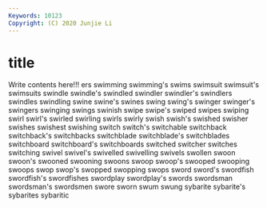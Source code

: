 ```yaml
---
Keywords: 10123
Copyright: (C) 2020 Junjie Li
---
```


# title

Write contents here!!!
ers
swimming 
swimming's 
swims 
swimsuit 
swimsuit's 
swimsuits 
swindle 
swindle's 
swindled 
swindler
swindler's 
swindlers 
swindles 
swindling 
swine 
swine's 
swines 
swing 
swing's 
swinger
swinger's 
swingers 
swinging 
swings 
swinish 
swipe 
swipe's 
swiped 
swipes 
swiping
swirl 
swirl's 
swirled 
swirling 
swirls 
swirly 
swish 
swish's 
swished 
swisher
swishes 
swishest 
swishing 
switch 
switch's 
switchable 
switchback 
switchback's 
switchbacks 
switchblade
switchblade's 
switchblades 
switchboard 
switchboard's 
switchboards 
switched 
switcher 
switches 
switching 
swivel
swivel's 
swivelled 
swivelling 
swivels 
swollen 
swoon 
swoon's 
swooned 
swooning 
swoons
swoop 
swoop's 
swooped 
swooping 
swoops 
swop 
swop's 
swopped 
swopping 
swops
sword 
sword's 
swordfish 
swordfish's 
swordfishes 
swordplay 
swordplay's 
swords 
swordsman 
swordsman's
swordsmen 
swore 
sworn 
swum 
swung 
sybarite 
sybarite's 
sybarites 
sybaritic 
